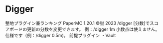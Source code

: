 # Digger

整地プラグイン兼ランキング
PaperMC 1.20.1
©蛍 2023
/digger [分数]でスコアボードの更新の分数を変更できます。
例：/digger 1m
小数点は使えません。仕様です（例：/digger 0.5m)。
前提プラグイン
・Vault

